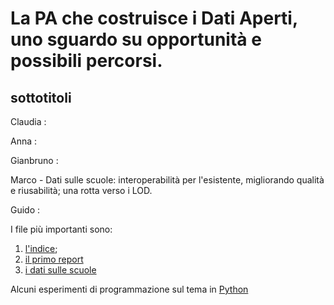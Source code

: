 # La PA che costruisce i Dati Aperti, uno sguardo su opportunità e possibili percorsi.

## sottotitoli
 Claudia :
 
 Anna :
 
 Gianbruno :
 
 Marco - Dati sulle scuole: interoperabilità per l'esistente, migliorando qualità e riusabilità; una rotta verso i LOD.
 
 Guido :


I file più importanti sono:

1. [l'indice](INDICE.md);
2. [il primo report](Report_I.md)
3. [i dati sulle scuole](DatiScuole.md)

Alcuni esperimenti di programmazione sul tema in [Python](ProvePython)
